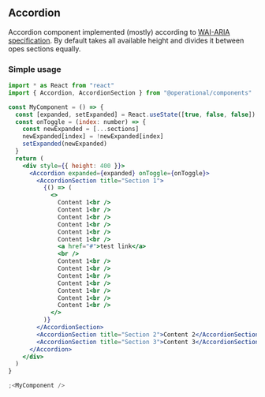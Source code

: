 ## Accordion

Accordion component implemented (mostly) according to [WAI-ARIA specification](https://www.w3.org/TR/wai-aria-practices/examples/accordion/accordion.html). By default takes all available height and divides it between opes sections equally.

### Simple usage

```jsx
import * as React from "react"
import { Accordion, AccordionSection } from "@operational/components"

const MyComponent = () => {
  const [expanded, setExpanded] = React.useState([true, false, false])
  const onToggle = (index: number) => {
    const newExpanded = [...sections]
    newExpanded[index] = !newExpanded[index]
    setExpanded(newExpanded)
  }
  return (
    <div style={{ height: 400 }}>
      <Accordion expanded={expanded} onToggle={onToggle}>
        <AccordionSection title="Section 1">
          {() => (
            <>
              Content 1<br />
              Content 1<br />
              Content 1<br />
              Content 1<br />
              Content 1<br />
              Content 1<br />
              <a href="#">test link</a>
              <br />
              Content 1<br />
              Content 1<br />
              Content 1<br />
              Content 1<br />
              Content 1<br />
              Content 1<br />
              Content 1<br />
            </>
          )}
        </AccordionSection>
        <AccordionSection title="Section 2">Content 2</AccordionSection>
        <AccordionSection title="Section 3">Content 3</AccordionSection>
      </Accordion>
    </div>
  )
}

;<MyComponent />
```
